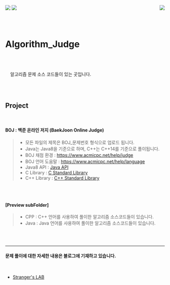 <br/><br/>

<img src= "https://img.shields.io/badge/Java-v1.8.0-blue&?logo=Java&color=blue"/> <img src= "https://img.shields.io/badge/C++-v14-blue&?logo=C%2B%2B&color=blue"/><a href="https://hits.seeyoufarm.com"><img src="https://hits.seeyoufarm.com/api/count/incr/badge.svg?url=https%3A%2F%2Fgithub.com%2Fkdgyun%2FAlgorithm_Judge&count_bg=%233DC8C1&title_bg=%23285C8C&icon=&icon_color=%23E7E7E7&title=Visits&edge_flat=false" align="right"></a>


<br/><br/>

# Algorithm_Judge 


<br/><br/> 

&nbsp;&nbsp;&nbsp; 알고리즘 문제 소스 코드들이 있는 곳입니다.  

<br/><br/>  


Project
-----------
<br/>

#### BOJ : 백준 온라인 저지 (BaekJoon Online Judge)  



> - 모든 파일의 제목은 BOJ_문제번호 형식으로 업로드 됩니다.
> - Java는 Java8을 기준으로 하며, C++는 C++14를 기준으로 풀이됩니다.
> - BOJ 채점 환경 : https://www.acmicpc.net/help/judge
> - BOJ 언어 도움말 : https://www.acmicpc.net/help/language
> - Java8 API : [Java API](https://docs.oracle.com/javase/8/docs/api/overview-summary.html)
> - C Library : [C Standard Library](https://en.cppreference.com/w/c/header)
> - C++ Library : [C++ Standard Library](https://en.cppreference.com/w/cpp/header)

<br/><br/>
#### [Preview subFolder]
> - CPP :  C++ 언어를 사용하여 풀이한 알고리즘 소스코드들이 있습니다. 
> - Java : Java 언어를 사용하여 풀이한 알고리즘 소스코드들이 있습니다. 


<br/><br/>

-----------------

#### 문제 풀이에 대한 자세한 내용은 블로그에 기재하고 있습니다.  
<br/>

- [Stranger's LAB](http://st-lab.tistory.com)


<br/><br/>
